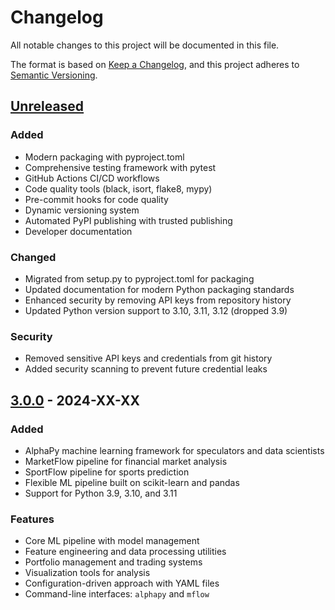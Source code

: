 # Changelog

All notable changes to this project will be documented in this file.

The format is based on [Keep a Changelog](https://keepachangelog.com/en/1.0.0/),
and this project adheres to [Semantic Versioning](https://semver.org/spec/v2.0.0.html).

## [Unreleased]

### Added
- Modern packaging with pyproject.toml
- Comprehensive testing framework with pytest
- GitHub Actions CI/CD workflows
- Code quality tools (black, isort, flake8, mypy)
- Pre-commit hooks for code quality
- Dynamic versioning system
- Automated PyPI publishing with trusted publishing
- Developer documentation

### Changed
- Migrated from setup.py to pyproject.toml for packaging
- Updated documentation for modern Python packaging standards
- Enhanced security by removing API keys from repository history
- Updated Python version support to 3.10, 3.11, 3.12 (dropped 3.9)

### Security
- Removed sensitive API keys and credentials from git history
- Added security scanning to prevent future credential leaks

## [3.0.0] - 2024-XX-XX

### Added
- AlphaPy machine learning framework for speculators and data scientists
- MarketFlow pipeline for financial market analysis
- SportFlow pipeline for sports prediction
- Flexible ML pipeline built on scikit-learn and pandas
- Support for Python 3.9, 3.10, and 3.11

### Features
- Core ML pipeline with model management
- Feature engineering and data processing utilities
- Portfolio management and trading systems
- Visualization tools for analysis
- Configuration-driven approach with YAML files
- Command-line interfaces: `alphapy` and `mflow`

[Unreleased]: https://github.com/ScottFreeLLC/AlphaPy/compare/v3.0.0...HEAD
[3.0.0]: https://github.com/ScottFreeLLC/AlphaPy/releases/tag/v3.0.0